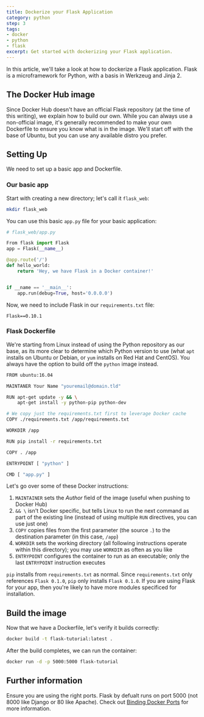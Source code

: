 ```yaml
---
title: Dockerize your Flask Application
category: python
step: 3
tags:
- docker
- python
- flask
excerpt: Get started with dockerizing your Flask application.
---
```


In this article, we'll take a look at how to dockerize a Flask application. Flask is a microframework for Python, with a basis in Werkzeug and Jinja 2.

## The Docker Hub image

Since Docker Hub doesn't have an official Flask repository (at the time of this writing), we explain how to build our own. While you can always use a non-official image, it's generally recommended to make your own Dockerfile to ensure you know what is in the image. We'll start off with the base of Ubuntu, but you can use any available distro you prefer.

## Setting Up

We need to set up a basic app and Dockerfile.

### Our basic app

Start with creating a new directory; let's call it `flask_web`:

```bash
mkdir flask_web
```

You can use this basic `app.py` file for your basic application:

```python
# flask_web/app.py

From flask import Flask
app = Flask(__name__)

@app.route('/')
def hello_world:
    return 'Hey, we have Flask in a Docker container!'


if __name == '__main__':
    app.run(debug=True, host='0.0.0.0')

```

Now, we need to include Flask in our `requirements.txt` file:

```
Flask==0.10.1
```

### Flask Dockerfile

We're starting from Linux instead of using the Python repository as our base, as its more clear to determine which Python version to use (what `apt` installs on Ubuntu or Debian, or `yum` installs on Red Hat and CentOS). You always have the option to build off the `python` image instead.

```bash
FROM ubuntu:16.04

MAINTANER Your Name "youremail@domain.tld"

RUN apt-get update -y && \
    apt-get install -y python-pip python-dev

# We copy just the requirements.txt first to leverage Docker cache
COPY ./requirements.txt /app/requirements.txt

WORKDIR /app

RUN pip install -r requirements.txt

COPY . /app

ENTRYPOINT [ "python" ]

CMD [ "app.py" ]
```

Let's go over some of these Docker instructions:

1. `MAINTAINER` sets the *Author* field of the image (useful when pushing to Docker Hub)
2. `&& \` isn't Docker specific, but tells Linux to run the next command as part of the existing line (instead of using multiple `RUN` directives, you can use just one)
3. `COPY` copies files from the first parameter (the source `.`) to the destination parameter (in this case, `/app`)
4. `WORKDIR` sets the working directory (all following instructions operate within this directory); you may use `WORKDIR` as often as you like
5. `ENTRYPOINT` configures the container to run as an executable; only the last `ENTRYPOINT` instruction executes

`pip` installs from `requirements.txt` as normal. Since `requirements.txt` only references `Flask 0.1.0`, `pip` only installs `Flask 0.1.0`. If you are using Flask for your app, then you're likely to have more modules specificed for installation.

## Build the image

Now that we have a Dockerfile, let's verify it builds correctly:

```bash
docker build -t flask-tutorial:latest .
```

After the build completes, we can run the container:

```bash
docker run -d -p 5000:5000 flask-tutorial
```

## Further information

Ensure you are using the right ports. Flask by defualt runs on port 5000 (not 8000 like Django or 80 like Apache). Check out [Binding Docker Ports](../../binding-docker-ports/) for more information.